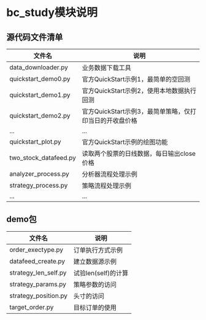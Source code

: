 # bc_study模块说明

## 源代码文件清单

| 文件名 | 说明 |
|--|--|
| data_downloader.py | 业务数据下载工具 |
| quickstart_demo0.py | 官方QuickStart示例1，最简单的空回测 |
| quickstart_demo1.py | 官方QuickStart示例2，使用本地数据执行回测 |
| quickstart_demo2.py | 官方QuickStart示例3，最简单策略，仅打印当日的开收盘价格 |
| ... | ... |
| quickstart_plot.py | 官方QuickStart示例的绘图功能 |
| two_stock_datafeed.py | 读取两个股票的日线数据，每日输出close价格 |
| analyzer_process.py | 分析器流程处理示例 |
| strategy_process.py | 策略流程处理示例 |
| ... | ... |

## demo包

| 文件名 | 说明 |
|--|--|
| order_exectype.py | 订单执行方式示例 |
| datafeed_create.py | 建立数据源示例 |
| strategy_len_self.py | 试验len(self)的计算 |
| strategy_params.py | 策略参数的访问 |
| strategy_position.py | 头寸的访问 |
| target_order.py | 目标订单的使用 |
